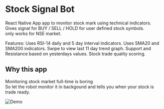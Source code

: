 # Stock Signal Bot
React Native App app to monitor stock mark using technical indicators.  
Gives signal for BUY / SELL / HOLD for user defined stock symbols.  
only works for NSE market.  

Features:
  Uses RSI-14 daily and 5 day interval indicators.
  Uses SMA20 and SMA200 indicators.
  Swipe to view last 11 day trend graph.
  Support and Resistance based on yesterdays values.
  Stock trade quality scoring.

## Why this app  
Monitoring stock market full-time is boring  
So let the robot monitor it in backgound and tells you when your stock is trade ready.
  
![Demo](https://user-images.githubusercontent.com/32586986/125174730-2a65b100-e1e5-11eb-8b94-3a0bd0d3c4c8.PNG)


